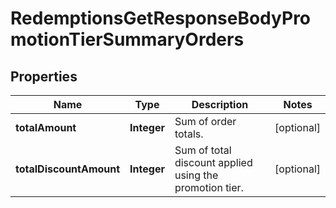 

# RedemptionsGetResponseBodyPromotionTierSummaryOrders


## Properties

| Name | Type | Description | Notes |
|------------ | ------------- | ------------- | -------------|
|**totalAmount** | **Integer** | Sum of order totals. |  [optional] |
|**totalDiscountAmount** | **Integer** | Sum of total discount applied using the promotion tier. |  [optional] |



